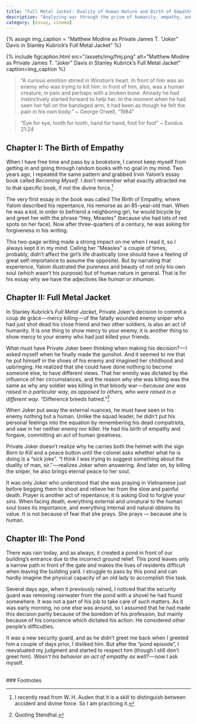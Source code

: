 ```yaml
---
title: "Full Metal Jacket: Duality of Human Nature and Birth of Empathy"
description: "Analyzing war through the prism of humanity, empathy, and the duality of human nature."
category: [essay, cinema]
---
```



{% assign img_caption = "Matthew Modine as Private James T. “Joker” Davis in Stanley Kubrick’s Full Metal Jacket" %}

{% include figcaption.html src="/assets/img/fmj.png" alt="Matthew Modine as Private James T. “Joker” Davis in Stanley Kubrick’s Full Metal Jacket" caption=img_caption %}

> “A curious emotion stirred in Winston’s heart. In front of him was an enemy who was trying to kill him: in front of him, also, was a human creature, in pain and perhaps with a broken bone. Already he had instinctively started forward to help her. In the moment when he had seen her fall on the bandaged arm, it had been as though he felt the pain in his own body.” ~ George Orwell, “1984”

> “Eye for eye, tooth for tooth, hand for hand, foot for foot” ~ Exodus 21:24

## Chapter I: The Birth of Empathy
When I have free time and pass by a bookstore, I cannot keep myself from getting in and going through random books with no goal in my mind. Two years ago, I repeated the same pattern and grabbed Irvin Yalom’s essay book called _Becoming Myself_. I don’t remember what exactly attracted me to that specific book, if not the divine force.[^1]

The very first essay in the book was called The Birth of Empathy, where Yalom described his repentance, his remorse as an 85-year-old man. When he was a kid, in order to befriend a neighboring girl, he would bicycle by and greet her with the phrase “Hey, Measles” (because she had lots of red spots on her face). Now after three-quarters of a century, he was asking for forgiveness in his writing.

This two-page writing made a strong impact on me when I read it, so I always kept it in my mind. Calling her "Measles" a couple of times, probably, didn’t affect the girl’s life drastically (one should have a feeling of great self-importance to assume the opposite). But by narrating that experience, Yalom illustrated the pureness and beauty of not only his own soul (which wasn’t his purpose) but of human nature in general. That is for his essay why we have the adjectives like _human_ or _inhuman_.

## Chapter II: Full Metal Jacket
In Stanley Kubrick’s _Full Metal Jacket_, Private Joker’s decision to commit a coup de grâce — mercy killing — of the fatally wounded enemy sniper who had just shot dead his close friend and two other soldiers, is also an act of humanity. It is one thing to show mercy to your enemy, it is another thing to show mercy to your enemy who had just killed your friends.

What must have Private Joker been thinking when making his decision? — I asked myself when he finally made the gunshot. And it seemed to me that he put himself in the shoes of his enemy and imagined her childhood and upbringing. He realized that she could have done nothing to become someone else, to have different views. That her enmity was dictated by the influence of her circumstances, and the reason why she was killing was the same as why any soldier was killing in that bloody war — _because one was raised in a particular way, as opposed to others, who were raised in a different way_. “Difference breeds hatred.”[^2]

When Joker put away the external nuances, he must have seen in his enemy nothing but a human. Unlike the squad leader, he didn’t put his personal feelings into the equation by remembering his dead compatriots, and saw in her neither enemy nor killer. He had his birth of empathy and forgave, committing an act of human greatness.

Private Joker doesn’t realize why he carries both the helmet with the sign _Born to Kill_ and a peace button until the colonel asks whether what he is doing is a “sick joke”. “I think I was trying to suggest something about the duality of man, sir.” — realizes Joker when answering. And later on, by killing the sniper, he also brings eternal peace to her soul.

It was only Joker who understood that she was praying in Vietnamese just before begging them to shoot and relieve her from the slow and painful death. Prayer is another act of repentance; it is asking God to forgive your sins. When facing death, everything external and unnatural to the human soul loses its importance, and everything internal and natural obtains its value. It is not because of fear that she prays. She prays — because she is human.

## Chapter III: The Pond
There was rain today, and as always, it created a pond in front of our building’s entrance due to the incorrect ground relief. This pond leaves only a narrow path in front of the gate and makes the lives of residents difficult when leaving the building yard. I struggle to pass by this pond and can hardly imagine the physical capacity of an old lady to accomplish this task.

Several days ago, when it previously rained, I noticed that the security guard was removing rainwater from the pond with a shovel he had found somewhere. It was not a part of his job to take care of such matters. As it was early morning, no one else was around, so I assumed that he had made this decision partly because of the boredom of his profession, but mainly because of his conscience which dictated his action. He considered other people’s difficulties.

It was a new security guard, and as he didn’t greet me back when I greeted him a couple of days prior, I disliked him. But after the “pond episode”, I reevaluated my judgment and started to respect him (though I still don’t greet him). _Wasn’t his behavior an act of empathy as well?_ — now I ask myself.

<br>
### Footnotes

[^1]: I recently read from W. H. Auden that it is a skill to distinguish between accident and divine force. So I am practicing it.

[^2]: Quoting Stendhal.